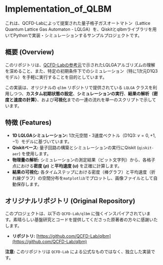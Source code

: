 # Implementation_of_QLBM

これは、QCFD-Labによって提案された量子格子ガスオートマトン（Lattice Quantum Lattice Gas Automaton - LQLGA）を、Qiskitとqlbmライブラリを用いてPythonで実装・シミュレーションするサンプルプロジェクトです。

## 概要 (Overview)

このリポジトリは、[QCFD-Labの参考元](https://github.com/QCFD-Lab/qlbm)で示されたLQLGAアルゴリズムの理解を深めること、また、特定の初期条件下でのシミュレーション（特に1次元D1Q3モデル）を手軽に実行することを目的としています。

この実装は、オリジナルの `qlbm` リポジトリで提供されている `LQLGA` クラスを利用しつつ、**カスタム初期状態の設定**、**シミュレーションの実行**、**結果の解析（密度と速度の計算）**、および**可視化**までの一連の流れを単一のスクリプトで示しています。

## 特徴 (Features)

* **1D LQLGAシミュレーション:** 1次元空間・3速度ベクトル（D1Q3: $v=0, +1, -1$）モデルに基づいています。
* **Qiskitベース:** 量子回路の構築とシミュレーションの実行にQiskit (`qiskit-aer`) を使用します。
* **物理量の解析:** シミュレーションの測定結果（ビット文字列）から、各格子点における**密度 ($\rho$)** と**平均速度 ($u$)** を正確に計算します。
* **結果の可視化:** 各タイムステップにおける密度（棒グラフ）と平均速度（折れ線グラフ）の空間分布を`matplotlib`でプロットし、画像ファイルとして自動保存します。

## オリジナルリポジトリ (Original Repository)

このプロジェクトは、以下の `QCFD-Lab/qlbm` に強くインスパイアされています。素晴らしい基盤研究とコードを提供してくださった原著者の方々に感謝いたします。

* **リポジトリ:** [https://github.com/QCFD-Lab/qlbm](https://github.com/QCFD-Lab/qlbm)

**注意:** このリポジトリは `QCFD-Lab` による公式なものではなく、独立した実装です。
